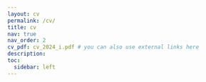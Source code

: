 ```yaml
---
layout: cv
permalink: /cv/
title: cv
nav: true
nav_order: 2
cv_pdf: cv_2024_i.pdf # you can also use external links here
description: 
toc:
  sidebar: left
---
```

